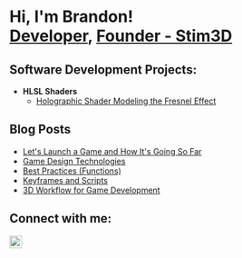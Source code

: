 <h1>Hi, I'm Brandon! <br/><a href="https://github.com/plumbobb">Developer</a>, <a href="www.linkedin.com/in/brandon-p-255226104">Founder - Stim3D</a>

<h2>Software Development Projects:</h2>

- <b>HLSL Shaders</b>
  - [Holographic Shader Modeling the Fresnel Effect](https://github.com/plumbobb/plumbob/blob/main/holographic.hlsl)

<h2>Blog Posts</h2>

- [Let's Launch a Game and How It's Going So Far](https://blogs.oregonstate.edu/programmingwithplumbo/lets-launch-a-game-and-how-its-going-so-far/)
- [Game Design Technologies](https://blogs.oregonstate.edu/programmingwithplumbo/technologies/)
- [Best Practices (Functions)](https://blogs.oregonstate.edu/programmingwithplumbo/best-practices-functions/)
- [Keyframes and Scripts](https://blogs.oregonstate.edu/programmingwithplumbo/keyframes-and-scripts/)
- [3D Workflow for Game Development](https://blogs.oregonstate.edu/programmingwithplumbo/3d-workflow-for-game-development/)

<h2>Connect with me:</h2>

[<img align="left" alt="BrandonPlumbo | LinkedIn" width="22px" src="https://cdn.jsdelivr.net/npm/simple-icons@v3/icons/linkedin.svg" />][linkedin]

[linkedin]: https://www.linkedin.com/in/brandon-p-255226104
